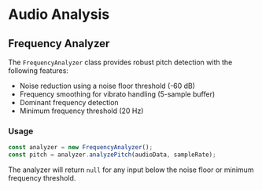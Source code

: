 # Audio Analysis

## Frequency Analyzer

The `FrequencyAnalyzer` class provides robust pitch detection with the following features:

- Noise reduction using a noise floor threshold (-60 dB)
- Frequency smoothing for vibrato handling (5-sample buffer)
- Dominant frequency detection
- Minimum frequency threshold (20 Hz)

### Usage

```typescript
const analyzer = new FrequencyAnalyzer();
const pitch = analyzer.analyzePitch(audioData, sampleRate);
```

The analyzer will return `null` for any input below the noise floor or minimum frequency threshold.
